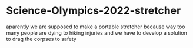 # Science-Olympics-2022-stretcher
aparently we are supposed to make a portable stretcher because way too many people are dying to hiking injuries and we have to develop a solution to drag the corpses to safety
